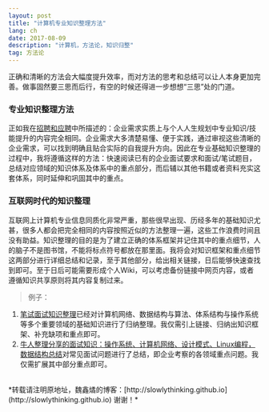 ```yaml
---
layout: post
title: "计算机专业知识整理方法"
lang: ch
date: 2017-08-09
description: "计算机，方法论，知识归整"
tag: 方法论
---
```


正确和清晰的方法会大幅度提升效率，而对方法的思考和总结可以让人本身更加完善。做事固然要三思而后行，有空的时候还得进一步想想“三思”处的门道。

### 专业知识整理方法

正如我在[招聘和应聘](http://slowlythinking.github.io/2017/08/Recruitment_and_interview/)中所描述的：企业需求实质上与个人人生规划中专业知识/技能提升的内容完全相同。企业需求大多清楚易懂、便于实践，通过审视这些清晰的企业需求，可以找到明确且贴合实际的自我提升方向。因此在专业基础知识整理的过程中，我将遵循这样的方法：快速阅读已有的企业面试要求和面试/笔试题目，总结对应领域的知识体系及体系中的重点部分，而后辅以其他书籍或者资料充实这套体系，同时延伸和巩固其中的重点。

### 互联网时代的知识整理

互联网上计算机专业信息同质化非常严重，那些很早出现、历经多年的基础知识尤甚，很多人都会把完全相同的内容按照近似的方法整理一遍，这些工作浪费时间且没有助益。知识整理的目的是为了建立正确的体系框架并记住其中的重点细节，人的脑子不是图书馆，不能将标点符号都放在那里面。我将会对知识框架和重点细节这两部分进行详细总结和记录，至于其他部分，给出相关链接，日后能够快速查找到即可。至于日后可能需要形成个人Wiki，可以考虑备份链接中网页内容，或者遵循知识共享原则将其内容复制过来。

> 例子：
1. [笔试面试知识整理](https://hit-alibaba.github.io/interview/)已经对计算机网络、数据结构与算法、体系结构与操作系统等多个重要领域的基础知识进行了归纳整理。我仅需引上链接、归纳出知识框架、补充缺项和重点即可。
2. [牛人整理分享的面试知识：操作系统、计算机网络、设计模式、Linux编程，数据结构总结](http://www.itmian4.com/thread-3614-1-1.html)对常见面试问题进行了总结，即企业考察的各领域重点问题。我仅需扩展其中部分重点即可。




<br>
*转载请注明原地址，魏鑫燏的博客：[http://slowlythinking.github.io](http://slowlythinking.github.io) 谢谢！*
